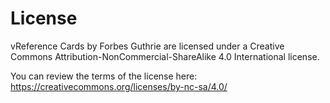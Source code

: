 # License
vReference Cards by Forbes Guthrie are licensed under a Creative Commons Attribution-NonCommercial-ShareAlike 4.0 International license.

You can review the terms of the license here: https://creativecommons.org/licenses/by-nc-sa/4.0/